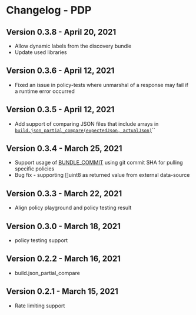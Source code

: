 # Changelog - PDP

## Version 0.3.8 - April 20, 2021

* Allow dynamic labels from the discovery bundle
* Update used libraries 

## Version 0.3.6 - April 12, 2021

* Fixed an issue in policy-tests where unmarshal of a response may fail if a runtime error occurred 

## Version 0.3.5 - April 12, 2021

* Add support of comparing JSON files that include arrays in [`build.json_partial_compare(expectedJson, actualJson)`](https://docs.build.security/library/built-in-functions/build.json_partial_compare)\`\`

## Version 0.3.4 - March 25, 2021

* Support usage of [BUNDLE\_COMMIT](../policy-decision-points-pdp/pdp-deployments/#supported-environments) using git commit SHA for pulling specific policies
* Bug fix - supporting \[\]uint8 as returned value from external data-source

## Version 0.3.3 - March 22, 2021

* Align policy playground and policy testing result

## Version 0.3.0 - March 18, 2021

* policy testing support

## Version 0.2.2 - March 16, 2021

* build.json\_partial\_compare

## Version 0.2.1 - March 15, 2021

* Rate limiting support

